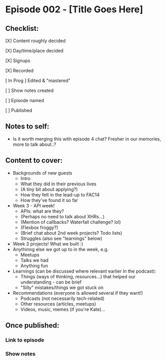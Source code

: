 # Episode 002 - [Title Goes Here]

## Checklist:
[X] Content roughly decided

[X] Day/time/place decided

[X] Signups

[X] Recorded

[ In Prog ] Edited & "mastered"

[ ] Show notes created

[ ] Episode named

[ ] Published


## Notes to self:
* Is it worth merging this with episode 4 chat? Fresher in our memories, more to talk about..?

## Content to cover:
* Backgrounds of new guests
  * Intro
  * What they did in their previous lives
  * (A tiny bit about applying?)
  * How they felt in the lead-up to FAC14
  * How they've found it so far
* Week 3 - API week!
  * APIs: what are they?
  * (Perhaps no need to talk about XHRs...)
  * (Mention of callbacks? Waterfall challenge? lol)
  * (Flexbox froggy?)
  * (Brief chat about 2nd week projects? Todo lists)
  * Struggles (also see "learnings" below)
* Week 3 projects! What we built :)
* Anythinng else we got up to in the week, e.g.
  * Meetups
  * Talks we had
  * Anything fun
* Learnings (can be discussed where relevant earlier in the podcast):
  * Things (ways of thinking, resources...) that helped our understanding - can be brief
  * "Silly" mistakes/things we got stuck on
* Recommendations (everyone is allowed several if they want!)
  * Podcasts (not necessarily tech-related)
  * Other resources (articles, meetups)
  * Videos, music, memes (if you're Kate)...

## Once published:
### Link to episode

### Show notes
